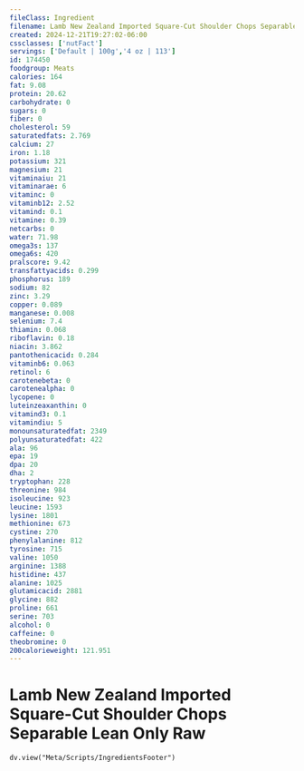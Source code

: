 ```yaml
---
fileClass: Ingredient
filename: Lamb New Zealand Imported Square-Cut Shoulder Chops Separable Lean Only Raw
created: 2024-12-21T19:27:02-06:00
cssclasses: ['nutFact']
servings: ['Default | 100g','4 oz | 113']
id: 174450
foodgroup: Meats
calories: 164
fat: 9.08
protein: 20.62
carbohydrate: 0
sugars: 0
fiber: 0
cholesterol: 59
saturatedfats: 2.769
calcium: 27
iron: 1.18
potassium: 321
magnesium: 21
vitaminaiu: 21
vitaminarae: 6
vitaminc: 0
vitaminb12: 2.52
vitamind: 0.1
vitamine: 0.39
netcarbs: 0
water: 71.98
omega3s: 137
omega6s: 420
pralscore: 9.42
transfattyacids: 0.299
phosphorus: 189
sodium: 82
zinc: 3.29
copper: 0.089
manganese: 0.008
selenium: 7.4
thiamin: 0.068
riboflavin: 0.18
niacin: 3.862
pantothenicacid: 0.284
vitaminb6: 0.063
retinol: 6
carotenebeta: 0
carotenealpha: 0
lycopene: 0
luteinzeaxanthin: 0
vitamind3: 0.1
vitamindiu: 5
monounsaturatedfat: 2349
polyunsaturatedfat: 422
ala: 96
epa: 19
dpa: 20
dha: 2
tryptophan: 228
threonine: 984
isoleucine: 923
leucine: 1593
lysine: 1801
methionine: 673
cystine: 270
phenylalanine: 812
tyrosine: 715
valine: 1050
arginine: 1388
histidine: 437
alanine: 1025
glutamicacid: 2881
glycine: 882
proline: 661
serine: 703
alcohol: 0
caffeine: 0
theobromine: 0
200calorieweight: 121.951
---
```


# Lamb New Zealand Imported Square-Cut Shoulder Chops Separable Lean Only Raw

```dataviewjs
dv.view("Meta/Scripts/IngredientsFooter")
```